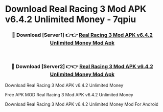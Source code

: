 # Download Real Racing 3 Mod APK v6.4.2 Unlimited Money - 7qpiu



<div align="center">
<h3>🔴 Download [Server1] 👉👉 <a href="https://momento.my/?title=Real_Racing_3_Mod_APK_v6.4.2_Unlimited_Money">Real Racing 3 Mod APK v6.4.2 Unlimited Money Mod Apk</a></h3><br>

<h3>🔴 Download [Server2] 👉👉 <a href="https://momento.my/?title=Real_Racing_3_Mod_APK_v6.4.2_Unlimited_Money">Real Racing 3 Mod APK v6.4.2 Unlimited Money Mod Apk</a></h3>
</div>



Download Real Racing 3 Mod APK v6.4.2 Unlimited Money 

Free APK MOD Real Racing 3 Mod APK v6.4.2 Unlimited Money 

Download Real Racing 3 Mod APK v6.4.2 Unlimited Money Mod For Android
